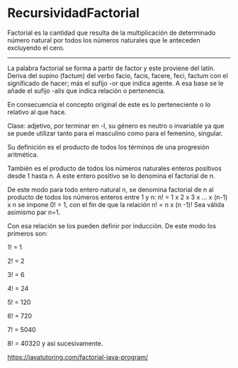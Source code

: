 # RecursividadFactorial
Factorial es  la cantidad que resulta de la multiplicación de determinado número natural por todos los números naturales que le anteceden excluyendo el cero.
__________________________________________________________________________________________________________________________________________
La palabra factorial se forma a partir de factor y este proviene del latín. Deriva del supino (factum) del verbo facio, facis, facere, feci, factum con el significado de hacer; más el sufijo -or que indica agente. A esa base se le añade el sufijo -alis que indica relación o pertenencia.

En consecuencia el concepto original de este es lo perteneciente o lo relativo al que hace.

Clase: adjetivo, por terminar en -l, su género es neutro o invariable ya que se puede utilizar tanto para el masculino como para el femenino, singular.

Su definición es el producto de todos los términos de una progresión aritmética.

También es el producto de todos los números naturales enteros positivos desde 1 hasta n. A este entero positivo se lo denomina el factorial de n.

De este modo para todo entero natural n, se denomina factorial de n al producto de todos los números enteros entre 1 y n: n! = 1 x 2 x 3 x … x (n-1) x n  se impone 0! = 1, con el fin de que la relación n! = n x (n -1)! Sea válida asimismo par n=1.

Con esa relación se los pueden definir por inducción. De este modo los primeros son:

1! = 1

2! = 2

3! = 6

4! = 24

5! = 120

6! = 720

7! = 5040

8! = 40320 y así sucesivamente.

https://javatutoring.com/factorial-java-program/
